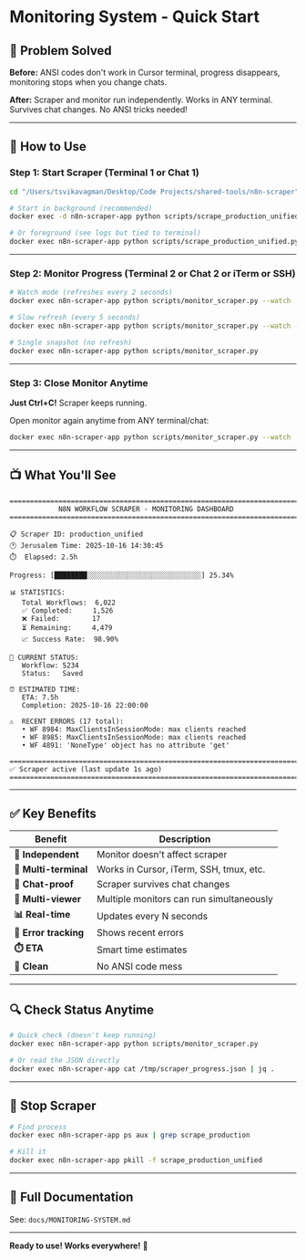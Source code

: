 # Monitoring System - Quick Start

## 🎯 Problem Solved

**Before:** ANSI codes don't work in Cursor terminal, progress disappears, monitoring stops when you change chats.

**After:** Scraper and monitor run independently. Works in ANY terminal. Survives chat changes. No ANSI tricks needed!

---

## 🚀 How to Use

### Step 1: Start Scraper (Terminal 1 or Chat 1)

```bash
cd "/Users/tsvikavagman/Desktop/Code Projects/shared-tools/n8n-scraper"

# Start in background (recommended)
docker exec -d n8n-scraper-app python scripts/scrape_production_unified.py

# Or foreground (see logs but tied to terminal)
docker exec n8n-scraper-app python scripts/scrape_production_unified.py
```

---

### Step 2: Monitor Progress (Terminal 2 or Chat 2 or iTerm or SSH)

```bash
# Watch mode (refreshes every 2 seconds)
docker exec n8n-scraper-app python scripts/monitor_scraper.py --watch

# Slow refresh (every 5 seconds)
docker exec n8n-scraper-app python scripts/monitor_scraper.py --watch --interval 5

# Single snapshot (no refresh)
docker exec n8n-scraper-app python scripts/monitor_scraper.py
```

---

### Step 3: Close Monitor Anytime

**Just Ctrl+C!** Scraper keeps running.

Open monitor again anytime from ANY terminal/chat:
```bash
docker exec n8n-scraper-app python scripts/monitor_scraper.py --watch
```

---

## 📺 What You'll See

```
================================================================================
            N8N WORKFLOW SCRAPER - MONITORING DASHBOARD
================================================================================

📋 Scraper ID: production_unified
🕐 Jerusalem Time: 2025-10-16 14:30:45
⏱️  Elapsed: 2.5h

Progress: [████████░░░░░░░░░░░░░░░░░░░░░░░░░░░░] 25.34%

📊 STATISTICS:
   Total Workflows:  6,022
   ✅ Completed:     1,526
   ❌ Failed:        17
   ⏳ Remaining:     4,479
   📈 Success Rate:  98.90%

🔄 CURRENT STATUS:
   Workflow: 5234
   Status:   Saved

⏰ ESTIMATED TIME:
   ETA: 7.5h
   Completion: 2025-10-16 22:00:00

⚠️  RECENT ERRORS (17 total):
   • WF 8984: MaxClientsInSessionMode: max clients reached
   • WF 8985: MaxClientsInSessionMode: max clients reached
   • WF 4891: 'NoneType' object has no attribute 'get'

================================================================================
✅ Scraper active (last update 1s ago)
================================================================================
```

---

## ✅ Key Benefits

| Benefit | Description |
|---------|-------------|
| **🔄 Independent** | Monitor doesn't affect scraper |
| **📱 Multi-terminal** | Works in Cursor, iTerm, SSH, tmux, etc. |
| **💬 Chat-proof** | Scraper survives chat changes |
| **👥 Multi-viewer** | Multiple monitors can run simultaneously |
| **📊 Real-time** | Updates every N seconds |
| **🐛 Error tracking** | Shows recent errors |
| **⏱️ ETA** | Smart time estimates |
| **🎨 Clean** | No ANSI code mess |

---

## 🔍 Check Status Anytime

```bash
# Quick check (doesn't keep running)
docker exec n8n-scraper-app python scripts/monitor_scraper.py

# Or read the JSON directly
docker exec n8n-scraper-app cat /tmp/scraper_progress.json | jq .
```

---

## 🛑 Stop Scraper

```bash
# Find process
docker exec n8n-scraper-app ps aux | grep scrape_production

# Kill it
docker exec n8n-scraper-app pkill -f scrape_production_unified
```

---

## 📖 Full Documentation

See: `docs/MONITORING-SYSTEM.md`

---

**Ready to use! Works everywhere!** 🎉


